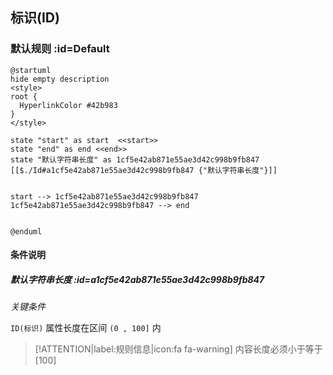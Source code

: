 ## 标识(ID) <!-- {docsify-ignore-all} -->

   

### 默认规则 :id=Default

```plantuml
@startuml
hide empty description
<style>
root {
  HyperlinkColor #42b983
}
</style>

state "start" as start  <<start>>
state "end" as end <<end>>
state "默认字符串长度" as 1cf5e42ab871e55ae3d42c998b9fb847 [[$./Id#a1cf5e42ab871e55ae3d42c998b9fb847 {"默认字符串长度"}]]


start --> 1cf5e42ab871e55ae3d42c998b9fb847 
1cf5e42ab871e55ae3d42c998b9fb847 --> end 


@enduml
```

#### 条件说明

##### 默认字符串长度 :id=a1cf5e42ab871e55ae3d42c998b9fb847


*关键条件*


`ID(标识)` 属性长度在区间 `(0 , 100]` 内

> [!ATTENTION|label:规则信息|icon:fa fa-warning]
> 内容长度必须小于等于[100]







